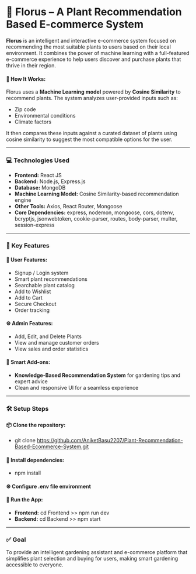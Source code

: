 # 🌿 Florus – A Plant Recommendation Based E-commerce System

**Florus** is an intelligent and interactive e-commerce system focused on recommending the most suitable plants to users based on their local environment. It combines the power of machine learning with a full-featured e-commerce experience to help users discover and purchase plants that thrive in their region.

#### 🧠 How It Works:

Florus uses a **Machine Learning model** powered by **Cosine Similarity** to recommend plants.
The system analyzes user-provided inputs such as:

* Zip code
* Environmental conditions
* Climate factors

It then compares these inputs against a curated dataset of plants using cosine similarity to suggest the most compatible options for the user.

---

### 💻 Technologies Used

* **Frontend:** React JS
* **Backend:** Node.js, Express.js
* **Database:** MongoDB
* **Machine Learning Model:** Cosine Similarity-based recommendation engine
* **Other Tools:** Axios, React Router, Mongoose
* **Core Dependencies:** express, nodemon, mongoose, cors, dotenv, bcryptjs, jsonwebtoken, cookie-parser, routes, body-parser, multer, session-express

---

### 🔑 Key Features

#### 🛒 User Features:

* Signup / Login system
* Smart plant recommendations
* Searchable plant catalog
* Add to Wishlist
* Add to Cart
* Secure Checkout
* Order tracking

#### ⚙️ Admin Features:

* Add, Edit, and Delete Plants
* View and manage customer orders
* View sales and order statistics

#### 🌱 Smart Add-ons:

* **Knowledge-Based Recommendation System** for gardening tips and expert advice
* Clean and responsive UI for a seamless experience

---

### 🛠️ Setup Steps
#### 📦 Clone the repository:

* git clone https://github.com/AniketBasu2207/Plant-Recommendation-Based-Ecommerce-System.git
  
#### 🔧 Install dependencies:

* npm install

#### ⚙️ Configure .env file environment

#### 🚀 Run the App:

* **Frontend:** cd Frontend >> npm run dev
* **Backend:** cd Backend >> npm start

---

### ✅ Goal

To provide an intelligent gardening assistant and e-commerce platform that simplifies plant selection and buying for users, making smart gardening accessible to everyone.
